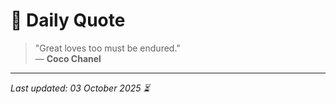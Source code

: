 # 📜 Daily Quote

> "Great loves too must be endured."  
> — **Coco Chanel**

---

_Last updated: 03 October 2025 ⏳_
